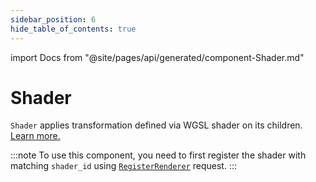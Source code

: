 ```yaml
---
sidebar_position: 6
hide_table_of_contents: true
---
```


import Docs from "@site/pages/api/generated/component-Shader.md"

# Shader

`Shader` applies transformation defined via WGSL shader on its children. [Learn more.](../../concept/shaders)

:::note
To use this component, you need to first register the shader with matching `shader_id` using [`RegisterRenderer`](../routes#register-renderer) request.
:::

<Docs />
